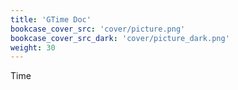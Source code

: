 ```yaml
---
title: 'GTime Doc'
bookcase_cover_src: 'cover/picture.png'
bookcase_cover_src_dark: 'cover/picture_dark.png'
weight: 30
---
```

Time
